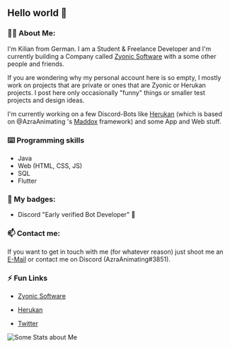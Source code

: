 ## Hello world 👋

### 👱‍♂️ About Me:

I'm Kilian from German. I am a Student & Freelance Developer and I'm currently building a Company called [Zyonic Software](https://github.com/zyonic-software/) with a some other people and friends.

If you are wondering why my personal account here is so empty, I mostly work on projects that are private or ones that are Zyonic or Herukan projects. I post here only occasionally "funny" things or smaller test projects and design ideas.

I'm currently working on a few Discord-Bots like [Herukan](https://herukan.com) (which is based on @AzraAnimating 's [Maddox](https://github.com/zyonic-software/maddox-v2/) framework) and some App and Web stuff.

### ⌨️ Programming skills

- Java
- Web (HTML, CSS, JS)
- SQL
- Flutter

### 🏅 My badges:

- Discord "Early verified Bot Developer" 💎

### 📫 Contact me:

If you want to get in touch with me (for whatever reason) just shoot me an [E-Mail](mailto:kilihbr@gmail.com) or contact me on Discord (AzraAnimating#3851).

### ⚡ Fun Links

- [Zyonic Software](https://zyonicsoftware.com/)
- [Herukan](https://herukan.xyz/)
  
- [Twitter](https://twitter.com/kilihbr)


<img align="left" alt="Some Stats about Me" src="https://github-readme-stats.vercel.app/api?username=kilihbr&show_icons=true&hide_border=true&count_private=true" />       
